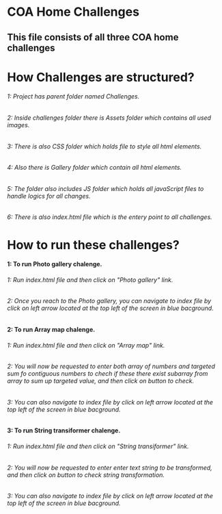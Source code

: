 # COA Home Challenges
## This file consists of all three COA home challenges

# How Challenges are structured?

###### 1: Project has parent folder named Challenges.
###### 2: Inside challenges folder there is Assets folder which contains all used images.
###### 3: There is also CSS folder which holds file to style all html elements.
###### 4: Also there is Gallery folder which contain all html elements.
###### 5: The folder also includes JS folder which holds all javaScript files to handle logics for all changes.
###### 6: There is also index.html file which is the entery point to all challenges.


# How to run these challenges?

#### 1: To run Photo gallery chalenge.

###### 1: Run index.html file and then click on "Photo gallery" link.
###### 2: Once you reach to the Photo gallery, you can navigate to index file by click on left arrow located at the top left of the screen in blue bacground.

#### 2: To run Array map chalenge.

###### 1: Run index.html file and then click on "Array map" link.
###### 2: You will now be requested to enter both array of numbers and targeted sum fo contiguous numbers to chech if these there exist subarray from array to sum up targeted value, and then click on button to check.
###### 3: You can also navigate to index file by click on left arrow located at the top left of the screen in blue bacground.

#### 3: To run String transiformer chalenge.

###### 1: Run index.html file and then click on "String transiformer" link.
###### 2: You will now be requested to enter enter text string to be transformed, and then click on button to check string transformation.
###### 3: You can also navigate to index file by click on left arrow located at the top left of the screen in blue bacground.